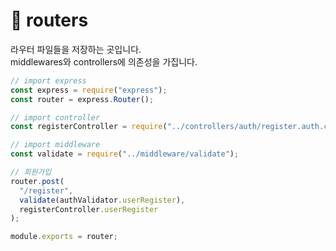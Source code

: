 # 📁 routers

라우터 파일들을 저장하는 곳입니다.  
middlewares와 controllers에 의존성을 가집니다.

```js
// import express
const express = require("express");
const router = express.Router();

// import controller
const registerController = require("../controllers/auth/register.auth.controller");

// import middleware
const validate = require("../middleware/validate");

// 회원가입
router.post(
  "/register",
  validate(authValidator.userRegister),
  registerController.userRegister
);

module.exports = router;
```
